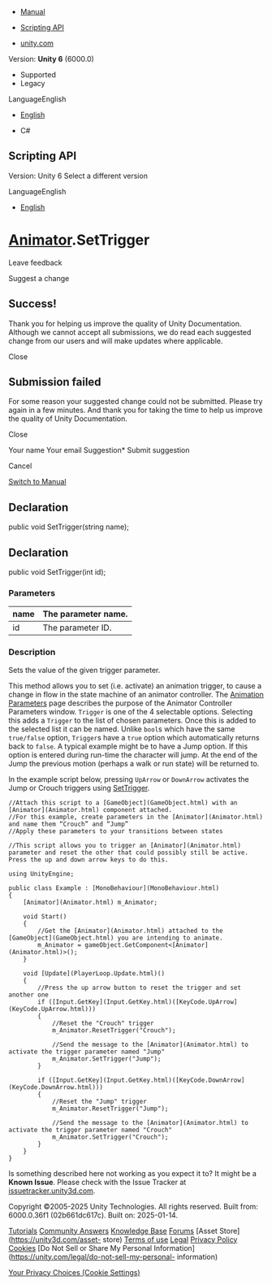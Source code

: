 [ ]()

  * [Manual](../Manual/index.html)
  * [Scripting API](../ScriptReference/index.html)

  * [unity.com](https://unity.com/)

Version: **Unity 6** (6000.0)

  * Supported
  * Legacy

LanguageEnglish

  * [English]()

  * C#

[ ](https://docs.unity3d.com)

## Scripting API

Version: Unity 6 Select a different version

LanguageEnglish

  * [English]()

#  [Animator](Animator.html).SetTrigger

Leave feedback

Suggest a change

## Success!

Thank you for helping us improve the quality of Unity Documentation. Although
we cannot accept all submissions, we do read each suggested change from our
users and will make updates where applicable.

Close

## Submission failed

For some reason your suggested change could not be submitted. Please <a>try
again</a> in a few minutes. And thank you for taking the time to help us
improve the quality of Unity Documentation.

Close

Your name Your email Suggestion* Submit suggestion

Cancel

[Switch to Manual](../Manual/class-Animator.html "Go to Animator Component in
the Manual")

## Declaration

public void SetTrigger(string name);

## Declaration

public void SetTrigger(int id);

### Parameters

name | The parameter name.  
---|---  
id | The parameter ID.  
  
### Description

Sets the value of the given trigger parameter.

This method allows you to set (i.e. activate) an animation trigger, to cause a
change in flow in the state machine of an animator controller. The [Animation
Parameters](../Manual/AnimationParameters.html) page describes the purpose of
the Animator Controller Parameters window. `Trigger` is one of the 4
selectable options. Selecting this adds a `Trigger` to the list of chosen
parameters. Once this is added to the selected list it can be named. Unlike
`bool`s which have the same `true/false` option, `Trigger`s have a `true`
option which automatically returns back to `false`. A typical example might be
to have a Jump option. If this option is entered during run-time the character
will jump. At the end of the Jump the previous motion (perhaps a walk or run
state) will be returned to.  
  
In the example script below, pressing `UpArrow` or `DownArrow` activates the
Jump or Crouch triggers using [SetTrigger](Animator.SetTrigger.html).

    
    
    //Attach this script to a [GameObject](GameObject.html) with an [Animator](Animator.html) component attached.
    //For this example, create parameters in the [Animator](Animator.html) and name them “Crouch” and “Jump”
    //Apply these parameters to your transitions between states  
      
    //This script allows you to trigger an [Animator](Animator.html) parameter and reset the other that could possibly still be active. Press the up and down arrow keys to do this.  
      
    using UnityEngine;  
      
    public class Example : [MonoBehaviour](MonoBehaviour.html)
    {
        [Animator](Animator.html) m_Animator;  
      
        void Start()
        {
            //Get the [Animator](Animator.html) attached to the [GameObject](GameObject.html) you are intending to animate.
            m_Animator = gameObject.GetComponent<[Animator](Animator.html)>();
        }  
      
        void [Update](PlayerLoop.Update.html)()
        {
            //Press the up arrow button to reset the trigger and set another one
            if ([Input.GetKey](Input.GetKey.html)([KeyCode.UpArrow](KeyCode.UpArrow.html)))
            {
                //Reset the "Crouch" trigger
                m_Animator.ResetTrigger("Crouch");  
      
                //Send the message to the [Animator](Animator.html) to activate the trigger parameter named "Jump"
                m_Animator.SetTrigger("Jump");
            }  
      
            if ([Input.GetKey](Input.GetKey.html)([KeyCode.DownArrow](KeyCode.DownArrow.html)))
            {
                //Reset the "Jump" trigger
                m_Animator.ResetTrigger("Jump");  
      
                //Send the message to the [Animator](Animator.html) to activate the trigger parameter named "Crouch"
                m_Animator.SetTrigger("Crouch");
            }
        }
    }
    

Is something described here not working as you expect it to? It might be a
**Known Issue**. Please check with the Issue Tracker at
[issuetracker.unity3d.com](https://issuetracker.unity3d.com).

Copyright ©2005-2025 Unity Technologies. All rights reserved. Built from:
6000.0.36f1 (02b661dc617c). Built on: 2025-01-14.

[Tutorials](https://unity3d.com/learn) [Community
Answers](https://answers.unity3d.com) [Knowledge
Base](https://support.unity3d.com/hc/en-us)
[Forums](https://forum.unity3d.com) [Asset Store](https://unity3d.com/asset-
store) [Terms of use](https://docs.unity3d.com/Manual/TermsOfUse.html)
[Legal](https://unity.com/legal) [Privacy
Policy](https://unity.com/legal/privacy-policy)
[Cookies](https://unity.com/legal/cookie-policy) [Do Not Sell or Share My
Personal Information](https://unity.com/legal/do-not-sell-my-personal-
information)

[Your Privacy Choices (Cookie Settings)](javascript:void\(0\);)

